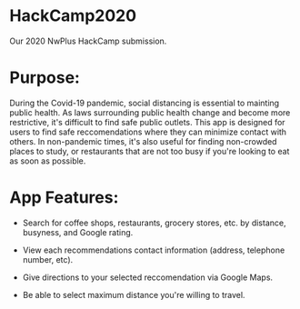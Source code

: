# HackCamp2020
Our 2020 NwPlus HackCamp submission.

# Purpose:
During the Covid-19 pandemic, social distancing is essential to mainting public health. As laws
surrounding public health change and become more restrictive, it's difficult to find safe public
outlets. This app is designed for users to find safe reccomendations where they can minimize contact
with others. In non-pandemic times, it's also useful for finding non-crowded places to study, or
restaurants that are not too busy if you're looking to eat as soon as possible.

# App Features:
* Search for coffee shops, restaurants, grocery stores, etc. by distance, busyness, and Google
rating.

* View each recommendations contact information (address, telephone number, etc).

* Give directions to your selected reccomendation via Google Maps.

* Be able to select maximum distance you're willing to travel.


